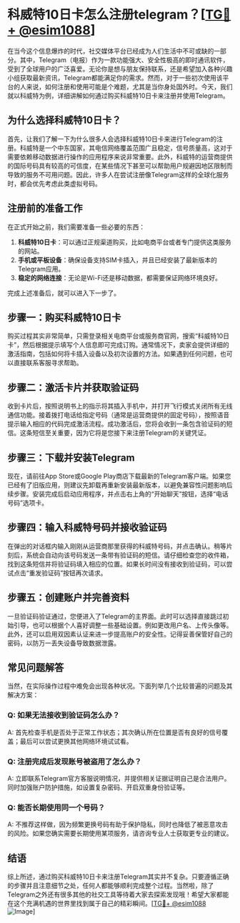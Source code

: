 # 科威特10日卡怎么注册telegram？[[TG💪+ @esim1088](https://t.me/s/esim1088)]

在当今这个信息爆炸的时代，社交媒体平台已经成为人们生活中不可或缺的一部分。其中，Telegram（电报）作为一款功能强大、安全性极高的即时通讯软件，受到了全球用户的广泛喜爱。无论你是想与朋友保持联系，还是希望加入各种兴趣小组获取最新资讯，Telegram都能满足你的需求。然而，对于一些初次使用该平台的人来说，如何注册和使用可能是个难题，尤其是当你身处国外时。今天，我们就以科威特为例，详细讲解如何通过购买科威特10日卡来注册并使用Telegram。

## 为什么选择科威特10日卡？

首先，让我们了解一下为什么很多人会选择科威特10日卡来进行Telegram的注册。科威特是一个中东国家，其电信网络覆盖范围广且稳定，信号质量高，这对于需要依赖移动数据进行操作的应用程序来说非常重要。此外，科威特的运营商提供的国际号码具有较高的可信度，在某些情况下甚至可以帮助用户规避因地区限制而导致的服务不可用问题。因此，许多人在尝试注册像Telegram这样的全球化服务时，都会优先考虑此类虚拟号码。

## 注册前的准备工作

在正式开始之前，我们需要准备一些必要的东西：
1. **科威特10日卡**：可以通过正规渠道购买，比如电商平台或者专门提供这类服务的网站。
2. **手机或平板设备**：确保设备支持SIM卡插入，并且已经安装了最新版本的Telegram应用。
3. **稳定的网络连接**：无论是Wi-Fi还是移动数据，都需要保证网络环境良好。

完成上述准备后，就可以进入下一步了。

## 步骤一：购买科威特10日卡

购买过程其实非常简单，只需登录相关电商平台或服务商官网，搜索“科威特10日卡”，然后根据提示填写个人信息即可完成订购。通常情况下，卖家会提供详细的激活指南，包括如何将卡插入设备以及初次设置的方法。如果遇到任何问题，也可以直接联系客服寻求帮助。

## 步骤二：激活卡片并获取验证码

收到卡片后，按照说明书上的指示将其插入手机中，并打开飞行模式关闭所有无线通信功能。接着拨打电话给指定号码（通常是运营商提供的固定号码），按照语音提示输入相应的代码完成激活流程。成功激活后，您将会收到一条包含验证码的短信。这条短信至关重要，因为它将是您接下来注册Telegram的关键凭证。

## 步骤三：下载并安装Telegram

现在，请前往App Store或Google Play商店下载最新的Telegram客户端。如果您已经有了旧版应用，则建议先卸载再重新安装最新版本，以避免兼容性问题影响后续步骤。安装完成后启动应用程序，并点击右上角的“开始聊天”按钮，选择“电话号码”选项卡。

## 步骤四：输入科威特号码并接收验证码

在弹出的对话框内输入刚刚从运营商那里获得的科威特号码，并点击确认。稍等片刻后，系统会自动向该号码发送一条带有验证码的短信。请仔细检查您的收件箱，找到这条短信并将验证码填入相应的位置。如果长时间没有接收到验证码，可以尝试点击“重发验证码”按钮再次请求。

## 步骤五：创建账户并完善资料

一旦验证码验证通过，您便进入了Telegram的主界面。此时可以选择直接跳过初始引导，也可以根据个人喜好调整一些基础设置。例如更改用户名、上传头像等。此外，还可以启用双因素认证来进一步提高账户的安全性。记得妥善保管好自己的密码，以防万一丢失设备导致数据泄露。

## 常见问题解答

当然，在实际操作过程中难免会出现各种状况。下面列举几个比较普遍的问题及其解决方案：

### Q: 如果无法接收到验证码怎么办？
A: 首先检查手机是否处于正常工作状态；其次确认所在位置是否有良好的信号覆盖；最后可以尝试更换其他网络环境试试看。

### Q: 注册完成后发现账号被盗用了怎么办？
A: 立即联系Telegram官方客服说明情况，并提供相关证据证明自己是合法用户。同时加强账户防护措施，如设置复杂密码、开启双重身份验证等。

### Q: 能否长期使用同一个号码？
A: 不推荐这样做，因为频繁更换号码有助于保护隐私，同时也降低了被恶意攻击的风险。如果您确实需要长期使用某项服务，请咨询专业人士获取更专业的建议。

## 结语

综上所述，通过购买科威特10日卡来注册Telegram其实并不复杂。只要遵循正确的步骤并且注意细节之处，任何人都能够顺利完成整个过程。当然啦，除了Telegram之外还有很多其他的社交工具等待着大家去探索发现哦！希望大家都能在这个充满机遇的世界里找到属于自己的精彩瞬间。[[TG💪+ @esim1088](https://t.me/s/esim1088) ![Image](https://i.postimg.cc/4NQfJmqS/Snipaste-2025-05-13-00-14-12.png)]